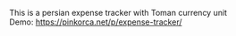 This is a persian expense tracker with Toman currency unit
<br>
Demo: https://pinkorca.net/p/expense-tracker/
